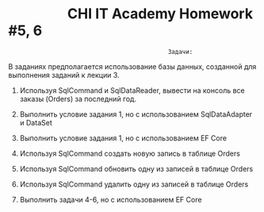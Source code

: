 # &nbsp;&nbsp;&nbsp;&nbsp;&nbsp;&nbsp;&nbsp;&nbsp;&nbsp;&nbsp;&nbsp;&nbsp;&nbsp;&nbsp;&nbsp;&nbsp;&nbsp;&nbsp;CHI IT Academy Homework #5, 6

                                                 Задачи: 
                    
В заданиях предполагается использование базы данных, созданной для выполнения
заданий к лекции 3.

1) Используя SqlCommand и SqlDataReader, вывести на консоль все заказы (Orders)
за последний год.

2) Выполнить условие задания 1, но с использованием SqlDataAdapter и DataSet

3) Выполнить условие задания 1, но с использованием EF Core

4) Используя SqlCommand создать новую запись в таблице Orders

5) Используя SqlCommand обновить одну из записей в таблице Orders

6) Используя SqlCommand удалить одну из записей в таблице Orders

7) Выполнить задачи 4-6, но с использованием EF Core
